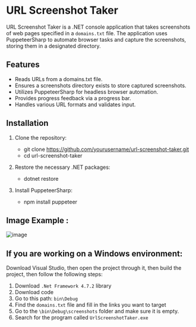 # URL Screenshot Taker

URL Screenshot Taker is a .NET console application that takes screenshots of web pages specified in a `domains.txt` file. The application uses PuppeteerSharp to automate browser tasks and capture the screenshots, storing them in a designated directory.

## Features
* Reads URLs from a domains.txt file.
* Ensures a screenshots directory exists to store captured screenshots.
* Utilizes PuppeteerSharp for headless browser automation.
* Provides progress feedback via a progress bar.
* Handles various URL formats and validates input.

## Installation
1. Clone the repository:
   - git clone https://github.com/yourusername/url-screenshot-taker.git
   - cd url-screenshot-taker

2. Restore the necessary .NET packages:
   - dotnet restore

3. Install PuppeteerSharp:
   - npm install puppeteer

## Image Example :
![image](https://github.com/ahmad-abusaloum/UrlScreenshotTaker/assets/25351143/b9368365-804a-4023-8737-c23386e60d77)

## If you are working on a Windows environment:
Download Visual Studio, then open the project through it, then build the project, then follow the following steps:
1. Download `.Net Framework 4.7.2` library
2. Download code
3. Go to this path: `bin\Debug`
4. Find the `domains.txt` file and fill in the links you want to target
5. Go to the `\bin\Debug\screenshots` folder and make sure it is empty.
6. Search for the program called `UrlScreenshotTaker.exe`
